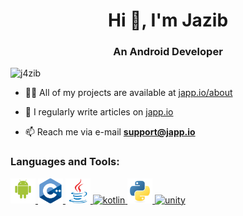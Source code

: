 <h1 align="center">Hi 👋, I'm Jazib</h1>
<h3 align="center">An Android Developer</h3>

<p align="left"> <img src="https://komarev.com/ghpvc/?username=j4zib&label=Profile%20views&color=0e75b6&style=flat" alt="j4zib" /> </p>

- 👨‍💻 All of my projects are available at [japp.io/about](https://japp.io/about)

- 📝 I regularly write articles on [japp.io](https://japp.io)

- 📫 Reach me via e-mail **support@japp.io**


<h3 align="left">Languages and Tools:</h3>
<p align="left"> <a href="https://developer.android.com" target="_blank"> <img src="https://raw.githubusercontent.com/devicons/devicon/master/icons/android/android-original-wordmark.svg" alt="android" width="40" height="40"/> </a> <a href="https://www.w3schools.com/cpp/" target="_blank"> <img src="https://raw.githubusercontent.com/devicons/devicon/master/icons/cplusplus/cplusplus-original.svg" alt="cplusplus" width="40" height="40"/> </a> <a href="https://www.java.com" target="_blank"> <img src="https://raw.githubusercontent.com/devicons/devicon/master/icons/java/java-original.svg" alt="java" width="40" height="40"/> </a> <a href="https://kotlinlang.org" target="_blank"> <img src="https://www.vectorlogo.zone/logos/kotlinlang/kotlinlang-icon.svg" alt="kotlin" width="40" height="40"/> </a> <a href="https://www.python.org" target="_blank"> <img src="https://raw.githubusercontent.com/devicons/devicon/master/icons/python/python-original.svg" alt="python" width="40" height="40"/> </a> <a href="https://unity.com/" target="_blank"> <img src="https://www.vectorlogo.zone/logos/unity3d/unity3d-icon.svg" alt="unity" width="40" height="40"/> </a> </p>
